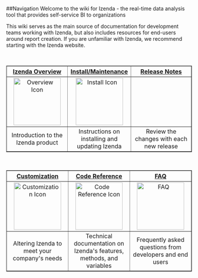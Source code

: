 ##Navigation
Welcome to the wiki for Izenda - the real-time data analysis tool that provides self-service BI to organizations 

This wiki serves as the main source of documentation for development teams working with Izenda, but also includes resources for end-users around report creation. If you are unfamiliar with Izenda, we recommend starting with the Izenda website.

<br>

<table border="1" width="100%">
   <tr>
      <th width="33%">
         <a href="http://wiki.izenda.us/Guides/ReportDesign">
            Izenda Overview
         </a>
      </th>
      <th width="33%">
         <a href="http://wiki.izenda.us/Integration/Tutorials">
            Install/Maintenance 
         </a>
      </th>
      <th width="33%">
         <a href="http://wiki.izenda.us/Release-Notes">
            Release Notes
         </a>
      </th>
   </tr>
   <tr>
      <td align="center">
         <a href="http://wiki.izenda.us/Guides/ReportDesign">
            <img src="/Home/Overview_Globe.png" alt="Overview Icon" style="width:128px;height:128px;">
         </a>
      </td>
      <td align="center">
         <a href="http://wiki.izenda.us/Integration/Tutorials">
            <img src="/Home/Install_Download.png" alt="Install Icon" style="width:128px;height:128px;">
         </a>
      </td>
      <td align="center">
         <a href="http://wiki.izenda.us/Release-Notes">
         </a>  
      </td>
   </tr>
   <tr>
      <td align="center">
         Introduction to the Izenda product
      </td>
      <td align="center">
         Instructions on installing and updating Izenda
      </td>
      <td align="center">
         Review the changes with each new release
      </td>
   </tr>
</table>

<!-- Commented out Best Practices until we develop a page
[Izenda Overview](/Guides/ReportDesign) | [Install/<br>Maintenance](/Integration/Tutorials) | Best Practices
:--:|:---:|:---:
[![](/Home/Overview_Globe.png)](/Guides/ReportDesign)|[![](/Home/Install_Download.png)](/Integration/Tutorials)|[![](/Home/BestPractices_Trophy.png)]
Introduction to the Izenda product|Instructions on installing and updating Izenda|Recommended strategies from the Izenda team
-->

<br>

<table border="1" width="100%">
   <tr>
      <th width="33%">
         <a href="http://wiki.izenda.us/Guides/Developer-Links-and-Guides">
            Customization
         </a>
      </th>
      <th width="33%">
         <a href="http://wiki.izenda.us/API">
            Code Reference
         </a>
      </th>
      <th width="33%">
         <a href="http://wiki.izenda.us/FAQ/FAQ">
            FAQ
         </a>
      </th>
   </tr>
   <tr>
      <td align="center">
         <a href="http://wiki.izenda.us/Guides/Developer-Links-and-Guides">
            <img src="/Home/Customization_Wrench.png" alt="Customization Icon" style="width:128px;height:128px;">
         </a>
      </td>
      <td align="center">
         <a href="http://wiki.izenda.us/API">
            <img src="/Home/CodeRef_Terminal.png" alt="Code Reference Icon" style="width:128px;height:128px;">
         </a>
      </td>
      <td align="center">
         <a href="http://wiki.izenda.us/FAQ/FAQ">
	    <img src="/Home/FAQ_QuestionMark.png" alt="FAQ" style="width:128px;height:128px;">
         </a>  
      </td>
   </tr>
   <tr>
      <td align="center">
         Altering Izenda to meet your company's needs
      </td>
      <td align="center">
         Technical documentation on Izenda's features, methods, and variables
      </td>
      <td align="center">
         Frequently asked questions from developers and end users
      </td>
   </tr>
</table>

<br>


<!-- Commented out old home page. Holding on to ensure we don't need it

#Izenda Wiki

[[_TOC_]]

##Introduction

Izenda reports includes a flexible API that can be configured to integrate with your application. This guide covers most of the basic elements that are needed to apply branding and security to the majority of applications. Before beginning, make sure that Izenda Reports can properly connect to your database when setup as a stand-alone virtual directory. 

Please watch our ten minute integration video to see how to do a core integration with Visual Studio (redirects to Youtube):

[![Izenda Core Integration Video](/Home/izenda_intro_video.png)](https://www.youtube.com/watch?v=4E0npCxLi4o)

###Izenda Reports Quick Setup
To integrate Izenda into your own website, you will first need a development environment, such as Visual Studio. Once you have a development environment, you can get our website template from [[here|http://www.izenda.com/Site/DownloadComplete.aspx?msgId=0]]. Once you have followed the steps there, return here and find out more about how you can get started using Izenda Reports.

###[[Configuring Settings|Integration/Tutorials/Customizing-Izenda-Settings]]

The Izenda Reports API contains specific settings that alter the behavior of the tool on a per-user basis. Settings can be applied through the Settings.aspx page (please see important information on [[settings|http://wiki.izenda.us/Integration/Tutorials/Customizing-Izenda-Settings#The-Settings.aspx-page]] page - this is typically only used for trials and evaluations) or via a [[CustomAdHocConfig|http://wiki.izenda.us/Integration/Tutorials/Customizing-Izenda-Settings]] class. Your global.asax should contain a definition for this that inherits from either FileSystemAdHocConfig or DatabaseAdHocConfig. Examples of important settings include the [[license key|/API/CodeSamples/LicenseKey]], the [[connection string|/API/CodeSamples/SqlServerConnectionString]], and the [[user name|/API/CodeSamples/CurrentUserName]]. 

###[[Creating Views|Integration/Tutorials/Views]]

Some databases contain complex field names that may be confusing to users. In these situations, it may be necessary to create Views that simplify the data model for the user. Users can be limited to specific views using the [[AdHocSettings.VisibleDataSources|/API/CodeSamples/VisibleDataSources]] setting.

###Applying Branding

There are a few different ways to apply your branding, logo, or header controls to Izenda Reports. 

**Header Image** : The simplest way to apply your logo is to set the "Application Header Image Url" in the "CSS & Images" section of the Settings.aspx page. You can also do it in your global.asax by modifying the [[AdHocSettings.ApplicationHeaderImageUrl|/API/CodeSamples/ApplicationHeaderImageUrl]] setting. 

**Master Pages** : If you already have an ASP.NET master page, you can apply it to ReportDesigner.aspx, ReportList.aspx, and ReportViewer.aspx. Be careful not to apply a master page or theme to the rs.aspx page as that may interfere with the reporting operation. 

**IFRAMES or Frames** : The Izenda reports pages may be placed inside an IFRAME or FRAME. This would need to be done for ReportDesigner.aspx, ReportList.aspx, and ReportViewer.aspx. 

###[[Building Core Reports|/Guides/ReportDesign]]

The best way to deploy Izenda is to create a small set of base reports that users can then customize. Ideally initial reports should contain the most relevant data sources and fields. It may be beneficial to add summaries and charts to them as well. See the training section for details on how to create various types of reports. 

###[[Enforcing Security and User Limitations|Integration/Tutorials/Security]]

The Izenda Reports platform includes a robust and flexible security model which inherits rich security credentials from your application. This example covers how to apply security for most common scenarios by using the ``InitializeReporting()`` method to pass user credentials to the Izenda API. This method is normally found in the [[CustomAdHocConfig|/Integration/Tutorials/Customizing-Izenda-Settings]] class in the Global.asax file. 

####Assumptions

For demonstration purposes, we will be working with the following information:

* The user has already been authenticated with the application Izenda is embedded into
* The username is stored in a session variable called "UserName"
* The tenant ID is stored in a session variable called "TenantID"
* The user's role is stored in a session variable called "Role"
* The user's country name is stored in a session variable called "UserCountry"
* The database contains tables and views with a field named "ClientID"
* A method named GetUserName() exists in global.asax that accesses the session variable "UserName"
* A method named GetTenantID() exists in global.asax that accesses the session variable "TenantID"
* A method named GetUserRole() exists in global.asax that accesses the session variable "Role"
* A method named GetUserCountry() exists in global.asax that accesses the session variable "UserCountry"

####Limitations Enforced

  * The user is logged In
  * The user can only see records for their ClientID
  * The user can only see certain data sources and will not see reports that require unauthorized data sources
  * Non-admins will not be able to overwrite reports
  * Non-admins will not see the "Admin Reports" and "Sensitive Reports" categories in their report list 

###Basic Login Scenario

In this example, we will initialize some of the more common settings. This is done in the ``InitializeReporting()`` method of your ``CustomAdHocConfig`` class that we discussed earlier. You will have to call the ``InitializeReporting()`` method after your user has been authenticated.

``` c#
//Pass User Credentials
AdHocSettings.LicenseKey = "INSERT_LICENSE_KEY_HERE";
AdHocSettings.SqlServerConnectionString = "INSERT_CONNECTION_STRING_HERE";
AdHocSettings.CurrentUserName = GetUserName();
AdHocSettings.CurrentUserTenantId = GetTenantID();
AdHocSettings.CurrentUserIsAdmin = (GetUserRole() == "Admin");
AdHocSettings.CurrentUserRoles = new string[] {(string)HttpContext.Current.Session["Role"]};
AdHocSettings.VisibleDataSources = new string[]  { "Products", "Orders", "Customers" }; 
```

###Multi-Role Scenario

Now let's add some logic based on the user's role. In this example, we apply limitations based on whether or not the user is an administrator, report designer, or report viewer. However, your individual roles may vary based on your security model.
 
``` c#
Izenda.AdHoc.AdHocSettings.ShowSettingsButtonForNonAdmins = false; //Hides the button that redirects to the settings page for non-admins
if(AdHocSettings.CurrentUserIsAdmin)
{
	Izenda.AdHoc.AdHocSettings.VisibleDataSources = new string[] { "Purchasing.Vendor", "Products", "Orders", "Order Details", "Customers" };
}
else
{
    Izenda.AdHoc.AdHocSettings.HiddenFilters["ShipCountry"] = GetUserCountry(); //Hide data that the user isn't authorized to view
    Izenda.AdHoc.AdHocSettings.VisibleDataSources = new string[] { "Products", "Orders", "Customers" }; //non-admins only see certain data sources
    Izenda.AdHoc.AdHocSettings.OutputTypes["sql"].ShowInToolbar = false; //Hides the SQL output icon on the toolbar for non-admins
    if(new List<string>(AdHocSettings.CurrentUserRoles).Contains("ReportViewer")) {
        AdHocSettings.ShowDesignDashboardLink = false;
        AdHocSettings.ShowDesignLinks = false;
        AdHocSettings.ShowDesignLinkInReportViewer = false;
    }
    else if (new List<string>(AdHocSettings.CurrentUserRoles).Contains("ReportDesigner")) {
        AdHocSettings.ShowMiscTab = false;
    }
}
```
-->

